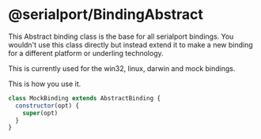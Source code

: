 # @serialport/BindingAbstract

This Abstract binding class is the base for all serialport bindings. You wouldn't use this class directly but instead extend it to make a new binding for a different platform or underling technology.

This is currently used for the win32, linux, darwin and mock bindings.

This is how you use it.
```js
class MockBinding extends AbstractBinding {
  constructor(opt) {
    super(opt)
  }
}
```
